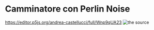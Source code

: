 # Camminatore con Perlin Noise

https://editor.p5js.org/andrea-castellucci/full/Wnp9qUA23
![the source](https://github.com/andrea-castellucci/archive/blob/main/andrea-castellucci/esercizi/camminatori/1%20-%20camminatori/2_variazione.jpg)
